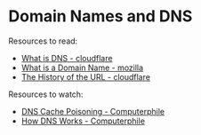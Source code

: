 # Domain Names and DNS

Resources to read:
- [What is DNS - cloudflare](https://www.cloudflare.com/learning/dns/what-is-dns/)
- [What is a Domain Name - mozilla](https://developer.mozilla.org/en-US/docs/Learn/Common_questions/What_is_a_domain_name)
- [The History of the URL - cloudflare](https://blog.cloudflare.com/the-history-of-the-url/)

Resources to watch:
- [DNS Cache Poisoning - Computerphile](https://www.youtube.com/watch?v=7MT1F0O3_Yw)
- [How DNS Works - Computerphile](https://www.youtube.com/watch?v=uOfonONtIuk)